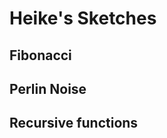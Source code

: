 # Heike's Sketches

## Fibonacci
<!--![](Heike/imagefile.png)-->

## Perlin Noise

## Recursive functions
            
